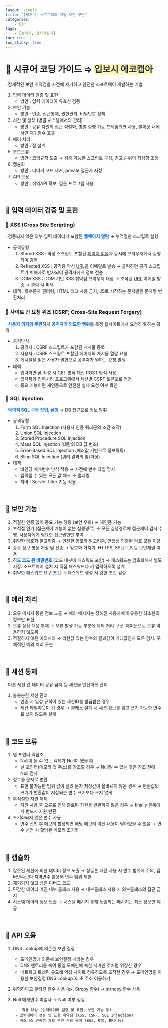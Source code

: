```yaml
---
layout: single
title: "[정처기] 소프트웨어 개발 보안 구현"
categories: 
    - EIP
tags: 
    - [정처기, 정처기실기]
toc: true
toc_sticky: true
---
```


# 📂 시큐어 코딩 가이드 ⇒ <b><span style='color:#2D3748; background-color:#fff5b1'>입보시 에코캡아</span></b>
 : 잠재적인 보안 취약점을 사전에 제거하고 안전한 소프트웨어 개발하는 기법

1. 입력 데이터 검증 및 표현
    - 방안 : 입력 데이터이 유효성 검증
2. 보안 기능
    - 방안 : 인증, 접근통제, 권한관리, 비밀번호 정책
3. 시간 및 상태 (병렬 시스템에서의 관리)
    - 방안 : 공유 자원의 접근 직렬화, 병렬 실행 가능 프레임워크 사용, 블록문 내에서만 재귀함수 호출
4. 에러 처리
    - 방안 : 잘 설계
5. 코드오류
    - 방안 : 코딩규칙 도출 → 검증 가능한 스크립트 구성, 경고 순위의 최상향 조정
6. 캡슐화
    - 방안 : 디버거 코드 제거, private 접근자 지정
7. API 오용
    - 방안 : 취약API 확보, 검출 프로그램 사용

<br>

## 📝 입력 데이터 검증 및 표현

### 📌 XSS (Cross Site Scripting)
 : 검증되지 않은 외부 입력 데이터가 포함된 <b><span style='color:#006DD7'>웹페이지 열람</span></b> → 부적절한 스크립트 실행

- 공격유형
   1. Stored XSS
    : 악성 스크립트 포함된 <u>페이지 읽음</u>과 동시에 브라우저에서 실행되며 감염
   2. Reflected XSS
    : 공격용 악성 <u>URL</u>을 이메일로 발송 → 클릭하면 공격 스크립트가 피해자로 반사되어 공격자에게 정보 전송
   3. DOM XSS
    : DOM 기반 XSS 취약점 브라우저 대상 → 조작된 <u>URL</u> 이메일 발송 → 클릭 시 피해
- 대책 : 특수문자 필터링, HTML 태그 사용 금지, JS로 시작하는 문자열은 문자열 변환처리

### 📌 사이트 간 요청 위조 (CSRF; Cross-Site Request Forgery)
 : <b><span style='color:#006DD7'>사용자 의지와 무관</span></b>하게 <b><span style='color:#006DD7'>공격자가 의도한 행위</span></b>를 특정 웹사이트에서 요청하게 하는 공격

- 공격방식
  1. 공격자 : CSRF 스크립트가 포함된 게시물 등록
  2. 사용자 : CSRF 스크립트 포함된 페이지의 게시물 열람 요청
  3. 게시물을 읽은 사용자 권한으로 공격자가 원하는 요청 발생
- 대책
  - 입력화면 폼 작성 시 GET 방식 대신 POST 방식 사용
  - 입력폼과 입력처리 프로그램에서 세션별 CSRF 토큰으로 점검
  - 중요 기능이면 재인증으로 안전한 실제 요청 여부 확인

### 📌 SQL Injection
 : <b><span style='color:#006DD7'>악의적 SQL 구문 삽입, 실행</span></b> → DB 접근으로 정보 탈취

- 공격유형
  1. Form SQL Injection (사용자 인증 쿼리문의 조건 조작)
  2. Union SQL Injection
  3. Stored Procedure SQL Injection
  4. Mass SQL Injection (대량의 DB 값 변조)
  5. Error-Based SQL Injection (에러값 기반으로 정보획득)
  6. Bling SQL Injection (쿼리 결과의 참/거짓)
- 대책
  - 바인딩 매개변수 방식 적용 → 사전에 변수 타입 명시
  - 입력될 수 있는 모든 값 체크 → 필터링
  - 자바 : Servlet filter 기능 적용

<br>

## 📝 보안 기능

1. 적절한 인증 없이 중요 기능 허용 (보안 우회)
 → 재인증 기능
2. 부적절 인가 (접근제어 기능이 없는 실행경로)
 → 모든 실행경로에 접근제어 검사 수행. 사용자에게 필요한 접근권한만 부여
3. 취약한 암호화 알고리즘
 → 안전한 암호화 알고리즘, 안정성 인증된 암호 모듈 이용
4. 중요 정보 평문 저장 및 전송
 → 암호화 거치기. HTTPS, SSL/TLS 등 보안채널 이용
5. <b><span style='color:#006DD7'>하드 코드 된 비밀번호 </span></b>(코드 내부에 패스워드 포함)
 → 패스워드는 암호화해서 별도 저장. 소프트웨어 설치 시 직접 패스워드나 키 입력하도록 설계
6. 취약한 패스워드 요구 조건
 → 패스워드 생성 시 강한 조건 검증

<br>

## 📝 에러 처리

1. 오류 메시지 통한 정보 노출
 → 에러 메시지는 정해진 사용자에게 유용한 최소한의 정보만 표현
2. 오류 상황 대응 부재
 → 오류 발생 가능 부분에 예외 처리 구문. 제어문으로 오류 악용하지 않도록
3. 적절하지 않은 예외처리 
 → 리턴값 있는 함수의 결과값이 기대값인지 모두 검사. 구체적인 예외 처리 구현

<br>

## 📝 세션 통제
 : 다른 세션 간 데이터 공유 금지 등 세션을 안전하게 관리

1. 불충분한 세션 관리
   - 인증 시 일정 규칙이 있는 세션ID를 발급받은 경우
   - 세션 타임아웃이 긴 경우
  → 클래스 설계 시 세션 정보를 읽고 쓰기 가능한 변수로 쓰지 않도록 설계


<br>

## 📝 코드 오류

1. 널 포인터 역참조
    - Null이 될 수 없는 객체가 Null이 됐을 때
    - 널 포인터(메모리 첫 주소)를 참조할 경우
    → Null일 수 있는 것은 참조 전에 Null 검사
2. 정수를 문자로 변환
    - 표현 불가능한 범위 값이 잘려 문자 저장값이 올바르지 않은 경우
    → 변환값의 크기가 변환값이 저장되는 변수 크기보다 크지 않게
3. 부적절한 자원 해제
    - 자원 사용 후 오류로 인해 종료된 자원을 반환하지 않은 경우
    → finally 블록에서 반드시 자원 반환
4. 초기화되지 않은 변수 사용
    - 변수 선언 후 메모리 할당되면 해당 메모리 이전 내용이 남아있을 수 있음
    → 변수 선언 시 할당된 메모리 초기화

<br>

## 📝 캡슐화

1. 잘못된 세션에 의한 데이터 정보 노출
 → 싱글톤 패턴 사용 시 변수 범위에 주의, 멤버변수보다 지역변수 활용해 변수 범위 제한
2. 제거되지 않고 남은 디버그 코드
3. 민감한 데이터 가진 내부 클래스 사용
 → 내부클래스 사용 시 외부클래스의 접근 금지
4. 시스템 데이터 정보 노출
 → 시스템 메시지 통해 노출되는 메시지는 최소 정보만 제공

<br>

## 📝 API 오용

1. DNS Lookup에 의존한 보안 결정
    - 도메인명에 의존해 보안결정 내리는 경우
    - DNS 엔트리를 속여 동일 도메인에 속한 서버인 것처럼 위장한 경우
    - 네트워크 트래픽 유도해 악성 사이트 경유하도록 조작한 경우
    → 도메인명을 이용한 보안결정 DNS Lookup X. IP 주소 이용하기
2. 위험하다고 알려진 함수 사용 (ex. Strcpy 함수)
 → strncpy 함수 사용
3. Null 매개변수 미검사
 → Null 여부 점검


        -  적용 대상 (입력데이터 검증 및 표현, 보안 기능 등)
        - 입력데이터 검증 및 표현 취약점 (XSS, CSRF, SQL Injection)
        - 비즈니스 연속성 계획 관련 주요 용어 (BAI, RTO, RPO 등)